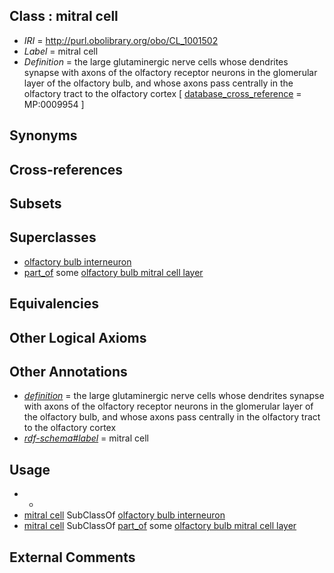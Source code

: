 
## Class : mitral cell

 * *IRI* = http://purl.obolibrary.org/obo/CL_1001502
 * *Label* = mitral cell
 * *Definition* = the large glutaminergic nerve cells whose dendrites synapse with axons of the olfactory receptor neurons in the glomerular layer of the olfactory bulb, and whose axons pass centrally in the olfactory tract to the olfactory cortex [ [database_cross_reference](../../ef/oboInOwl#hasDbXref.md) = MP:0009954 ]

## Synonyms


## Cross-references


## Subsets


## Superclasses

 * [olfactory bulb interneuron](../../CL/34/CL_1001434.md)
 * [part_of](../../BFO/50/BFO_0000050.md) some [olfactory bulb mitral cell layer](../../UBERON/86/UBERON_0004186.md)

## Equivalencies


## Other Logical Axioms


## Other Annotations

 * *[definition](../../IAO/15/IAO_0000115.md)* = the large glutaminergic nerve cells whose dendrites synapse with axons of the olfactory receptor neurons in the glomerular layer of the olfactory bulb, and whose axons pass centrally in the olfactory tract to the olfactory cortex
 * *[rdf-schema#label](../../el/rdf-schema#label.md)* = mitral cell

## Usage

 * -
 * [mitral cell](../../CL/02/CL_1001502.md) SubClassOf [olfactory bulb interneuron](../../CL/34/CL_1001434.md)
 * [mitral cell](../../CL/02/CL_1001502.md) SubClassOf [part_of](../../BFO/50/BFO_0000050.md) some [olfactory bulb mitral cell layer](../../UBERON/86/UBERON_0004186.md)

## External Comments

